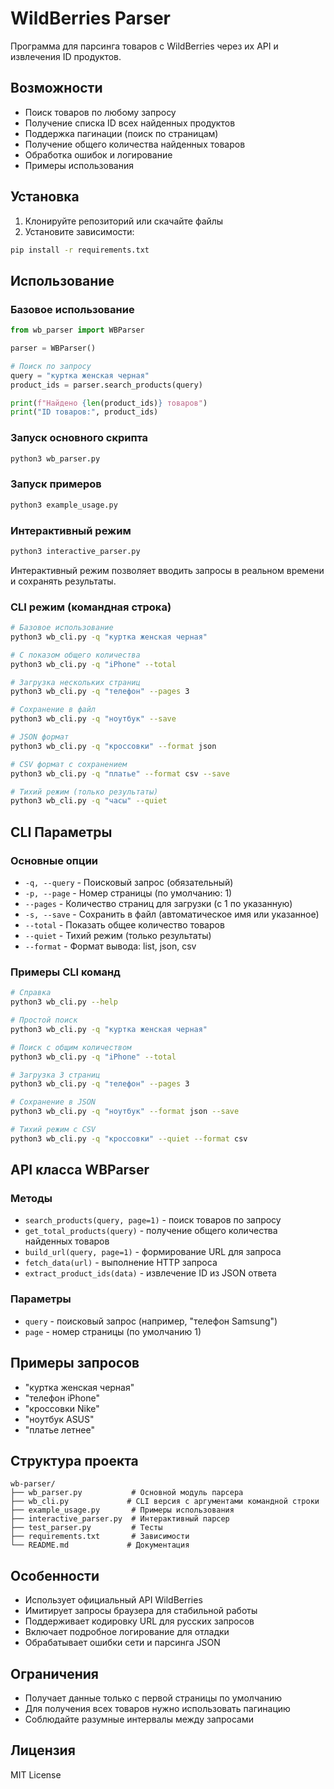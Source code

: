 # WildBerries Parser

Программа для парсинга товаров с WildBerries через их API и извлечения ID продуктов.

## Возможности

- Поиск товаров по любому запросу
- Получение списка ID всех найденных продуктов
- Поддержка пагинации (поиск по страницам)
- Получение общего количества найденных товаров
- Обработка ошибок и логирование
- Примеры использования

## Установка

1. Клонируйте репозиторий или скачайте файлы
2. Установите зависимости:

```bash
pip install -r requirements.txt
```

## Использование

### Базовое использование

```python
from wb_parser import WBParser

parser = WBParser()

# Поиск по запросу
query = "куртка женская черная"
product_ids = parser.search_products(query)

print(f"Найдено {len(product_ids)} товаров")
print("ID товаров:", product_ids)
```

### Запуск основного скрипта

```bash
python3 wb_parser.py
```

### Запуск примеров

```bash
python3 example_usage.py
```

### Интерактивный режим

```bash
python3 interactive_parser.py
```

Интерактивный режим позволяет вводить запросы в реальном времени и сохранять результаты.

### CLI режим (командная строка)

```bash
# Базовое использование
python3 wb_cli.py -q "куртка женская черная"

# С показом общего количества
python3 wb_cli.py -q "iPhone" --total

# Загрузка нескольких страниц
python3 wb_cli.py -q "телефон" --pages 3

# Сохранение в файл
python3 wb_cli.py -q "ноутбук" --save

# JSON формат
python3 wb_cli.py -q "кроссовки" --format json

# CSV формат с сохранением
python3 wb_cli.py -q "платье" --format csv --save

# Тихий режим (только результаты)
python3 wb_cli.py -q "часы" --quiet
```

## CLI Параметры

### Основные опции

- `-q, --query` - Поисковый запрос (обязательный)
- `-p, --page` - Номер страницы (по умолчанию: 1)
- `--pages` - Количество страниц для загрузки (с 1 по указанную)
- `-s, --save` - Сохранить в файл (автоматическое имя или указанное)
- `--total` - Показать общее количество товаров
- `--quiet` - Тихий режим (только результаты)
- `--format` - Формат вывода: list, json, csv

### Примеры CLI команд

```bash
# Справка
python3 wb_cli.py --help

# Простой поиск
python3 wb_cli.py -q "куртка женская черная"

# Поиск с общим количеством
python3 wb_cli.py -q "iPhone" --total

# Загрузка 3 страниц
python3 wb_cli.py -q "телефон" --pages 3

# Сохранение в JSON
python3 wb_cli.py -q "ноутбук" --format json --save

# Тихий режим с CSV
python3 wb_cli.py -q "кроссовки" --quiet --format csv
```

## API класса WBParser

### Методы

- `search_products(query, page=1)` - поиск товаров по запросу
- `get_total_products(query)` - получение общего количества найденных товаров
- `build_url(query, page=1)` - формирование URL для запроса
- `fetch_data(url)` - выполнение HTTP запроса
- `extract_product_ids(data)` - извлечение ID из JSON ответа

### Параметры

- `query` - поисковый запрос (например, "телефон Samsung")
- `page` - номер страницы (по умолчанию 1)

## Примеры запросов

- "куртка женская черная"
- "телефон iPhone"
- "кроссовки Nike"
- "ноутбук ASUS"
- "платье летнее"

## Структура проекта

```
wb-parser/
├── wb_parser.py           # Основной модуль парсера
├── wb_cli.py             # CLI версия с аргументами командной строки
├── example_usage.py       # Примеры использования
├── interactive_parser.py  # Интерактивный парсер
├── test_parser.py         # Тесты
├── requirements.txt       # Зависимости
└── README.md             # Документация
```

## Особенности

- Использует официальный API WildBerries
- Имитирует запросы браузера для стабильной работы
- Поддерживает кодировку URL для русских запросов
- Включает подробное логирование для отладки
- Обрабатывает ошибки сети и парсинга JSON

## Ограничения

- Получает данные только с первой страницы по умолчанию
- Для получения всех товаров нужно использовать пагинацию
- Соблюдайте разумные интервалы между запросами

## Лицензия

MIT License
